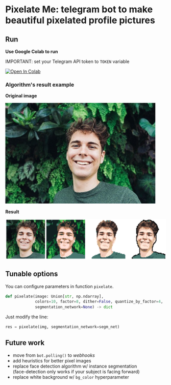 # Pixelate Me: telegram bot to make beautiful pixelated profile pictures


## Run
__Use Google Colab to run__

IMPORTANT: set your Telegram API token to `TOKEN` variable

[![Open In Colab](https://colab.research.google.com/assets/colab-badge.svg)](https://colab.research.google.com/github/olegkhomenko/pixelate-me-tg/blob/master/pixelate_me_tg.ipynb)


### Algorithm's result example
__Original image__

![orig](imgs/half_orig.jpg)

__Result__

![banner](imgs/banner.png)


## Tunable options
You can configure parameters in function `pixelate`.
```python
def pixelate(image: Union[str, np.ndarray],
             colors=10, factor=8, dither=False, quantize_by_factor=4,
             segmentation_network=None) -> dict
```
Just modify the line:
```python
res = pixelate(img, segmentation_network=segm_net)
```

## Future work
- move from `bot.polling()` to _webhooks_
- add heuristics for better pixel images
- replace face detection algorithm w/ instance segmentation <br />
(face-detection only works if your subject is facing forward)
- replace white background w/ `bg_color` hyperparameter
